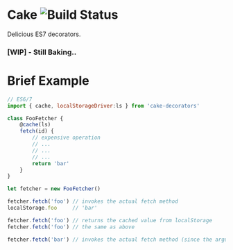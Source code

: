 Cake ![Build Status](https://circleci.com/gh/solomonhawk/cake-decorators.png?style=shield&circle-token=0a4187fbf80068ccf6b7d542ee87e56755c05910)
====
Delicious ES7 decorators.

### [WIP] - Still Baking..

# Brief Example

```js
// ES6/7
import { cache, localStorageDriver:ls } from 'cake-decorators'

class FooFetcher {
    @cache(ls)
    fetch(id) {
        // expensive operation
        // ...
        // ...
        // ...
        return 'bar'
    }
}

let fetcher = new FooFetcher()

fetcher.fetch('foo') // invokes the actual fetch method
localStorage.foo     // 'bar'

fetcher.fetch('foo') // returns the cached value from localStorage
fetcher.fetch('foo') // the same as above

fetcher.fetch('bar') // invokes the actual fetch method (since the argument is different)
```


